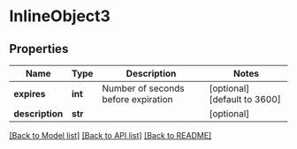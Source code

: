 # InlineObject3

## Properties
Name | Type | Description | Notes
------------ | ------------- | ------------- | -------------
**expires** | **int** | Number of seconds before expiration | [optional] [default to 3600]
**description** | **str** |  | [optional] 

[[Back to Model list]](../README.md#documentation-for-models) [[Back to API list]](../README.md#documentation-for-api-endpoints) [[Back to README]](../README.md)


